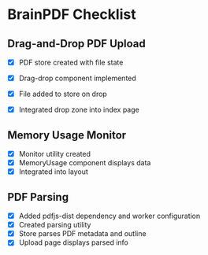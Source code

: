 # BrainPDF Checklist

## Drag-and-Drop PDF Upload
- [x] PDF store created with file state
- [x] Drag-drop component implemented
- [x] File added to store on drop
- [x] Integrated drop zone into index page


## Memory Usage Monitor
- [x] Monitor utility created
- [x] MemoryUsage component displays data
- [x] Integrated into layout

## PDF Parsing
- [x] Added pdfjs-dist dependency and worker configuration
- [x] Created parsing utility
- [x] Store parses PDF metadata and outline
- [x] Upload page displays parsed info
